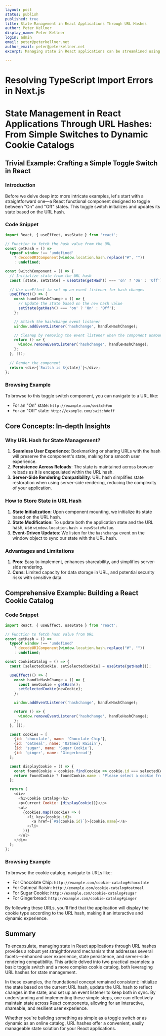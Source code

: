 ```yaml
---
layout: post
status: publish
published: true
title: State Management in React Applications Through URL Hashes
author: Peter Kellner
display_name: Peter Kellner
login: admin
email: peter@peterkellner.net
author_email: peter@peterkellner.net
excerpt: Managing state in React applications can be streamlined using URL hashes. This article explores this concept with two examples—a basic toggle switch and a cookie catalog. We discuss the benefits of this method, including enhanced user experience and compatibility with server-side rendering. Learn how to maintain state effectively across React components.

---
```

# Resolving TypeScript Import Errors in Next.js

# State Management in React Applications Through URL Hashes: From Simple Switches to Dynamic Cookie Catalogs

## Trivial Example: Crafting a Simple Toggle Switch in React

### Introduction

Before we delve deep into more intricate examples, let's start with a straightforward one—a React functional component designed to toggle between "On" and "Off" states. This toggle switch initializes and updates its state based on the URL hash.

### Code Snippet

```javascript
import React, { useEffect, useState } from 'react';

// Function to fetch the hash value from the URL
const getHash = () => 
  typeof window !== 'undefined'
    ? decodeURIComponent(window.location.hash.replace("#", ""))
    : undefined;

const SwitchComponent = () => {
  // Initialize state from the URL hash
  const [state, setState] = useState(getHash() === 'on' ? 'On' : 'Off');
  
  // Use useEffect to set up an event listener for hash changes
  useEffect(() => {
    const handleHashChange = () => {
      // Update the state based on the new hash value
      setState(getHash() === 'on' ? 'On' : 'Off');
    };

    // Attach the hashchange event listener
    window.addEventListener('hashchange', handleHashChange);

    // Cleanup by removing the event listener when the component unmounts
    return () => {
      window.removeEventListener('hashchange', handleHashChange);
    };
  }, []);
  
  // Render the component
  return <div>{`Switch is ${state}`}</div>;
};
```

### Browsing Example

To browse to this toggle switch component, you can navigate to a URL like:

* For an "On" state: `http://example.com/switch#on`
* For an "Off" state: `http://example.com/switch#off`

## Core Concepts: In-depth Insights

### Why URL Hash for State Management?

1. **Seamless User Experience**: Bookmarking or sharing URLs with the hash will preserve the component's state, making for a smooth user experience.
2. **Persistence Across Reloads**: The state is maintained across browser reloads as it is encapsulated within the URL hash.
3. **Server-Side Rendering Compatibility**: URL hash simplifies state restoration when using server-side rendering, reducing the complexity of your application.

### How to Store State in URL Hash

1. **State Initialization**: Upon component mounting, we initialize its state based on the URL hash.
2. **State Modification**: To update both the application state and the URL hash, use `window.location.hash = newStateValue`.
3. **Event-Driven Updates**: We listen for the `hashchange` event on the window object to sync our state with the URL hash.

### Advantages and Limitations

1. **Pros**: Easy to implement, enhances shareability, and simplifies server-side rendering.
2. **Cons**: Limited capacity for data storage in URL, and potential security risks with sensitive data.

## Comprehensive Example: Building a React Cookie Catalog

### Code Snippet

```javascript
import React, { useEffect, useState } from 'react';

// Function to fetch hash value from URL
const getHash = () => 
  typeof window !== 'undefined'
    ? decodeURIComponent(window.location.hash.replace("#", ""))
    : undefined;

const CookieCatalog = () => {
  const [selectedCookie, setSelectedCookie] = useState(getHash());

  useEffect(() => {
    const handleHashChange = () => {
      const newCookie = getHash();
      setSelectedCookie(newCookie);
    };

    window.addEventListener('hashchange', handleHashChange);

    return () => {
      window.removeEventListener('hashchange', handleHashChange);
    };
  }, []);

  const cookies = [
    {id: 'chocolate', name: 'Chocolate Chip'},
    {id: 'oatmeal', name: 'Oatmeal Raisin'},
    {id: 'sugar', name: 'Sugar Cookie'},
    {id: 'ginger', name: 'Gingerbread'}
  ];

  const displayCookie = () => {
    const foundCookie = cookies.find(cookie => cookie.id === selectedCookie);
    return foundCookie ? foundCookie.name : 'Please select a cookie from the list.';
  };

  return (
    <div>
      <h1>Cookie Catalog</h1>
      <p>Current Cookie: {displayCookie()}</p>
      <ul>
        {cookies.map((cookie) => (
          <li key={cookie.id}>
            <a href={`#${cookie.id}`}>{cookie.name}</a>
          </li>
        ))}
      </ul>
    </div>
  );
};
```

### Browsing Example

To browse the cookie catalog, navigate to URLs like:

* For Chocolate Chip: `http://example.com/cookie-catalog#chocolate`
* For Oatmeal Raisin: `http://example.com/cookie-catalog#oatmeal`
* For Sugar Cookie: `http://example.com/cookie-catalog#sugar`
* For Gingerbread: `http://example.com/cookie-catalog#ginger`

By following these URLs, you'll find that the application will display the cookie type according to the URL hash, making it an interactive and dynamic experience.

## Summary

To encapsulate, managing state in React applications through URL hashes provides a robust yet straightforward mechanism that addresses several facets—enhanced user experience, state persistence, and server-side rendering compatibility. This article delved into two practical examples: a basic toggle switch and a more complex cookie catalog, both leveraging URL hashes for state management.

In these examples, the foundational concept remained consistent: initialize the state based on the current URL hash, update the URL hash to reflect changes in the state, and set up an event listener to keep both in sync. By understanding and implementing these simple steps, one can effectively maintain state across React components, allowing for an interactive, shareable, and resilient user experience.

Whether you're building something as simple as a toggle switch or as dynamic as an online catalog, URL hashes offer a convenient, easily manageable state solution for your React applications.